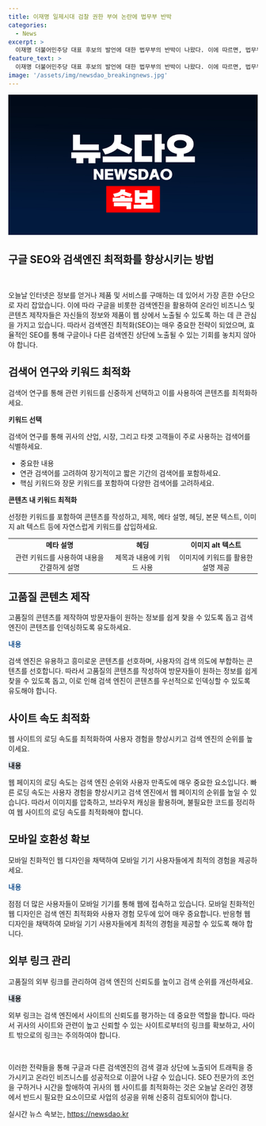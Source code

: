 ```yaml
---
title: 이재명 일제시대 검찰 권한 부여 논란에 법무부 반박
categories:
  - News
excerpt: >
  이재명 더불어민주당 대표 후보의 발언에 대한 법무부의 반박이 나왔다. 이에 따르면, 법무부는 검사 제도가 일제시대와 무관하며, 오히려 검사의 경찰 통제 권한을 강화한 것은 일제강점기 경찰에 의한 국민 피해를 극복하기 위한 조치였다고 주장했다.
feature_text: >
  이재명 더불어민주당 대표 후보의 발언에 대한 법무부의 반박이 나왔다. 이에 따르면, 법무부는 검사 제도가 일제시대와 무관하며, 오히려 검사의 경찰 통제 권한을 강화한 것은 일제강점기 경찰에 의한 국민 피해를 극복하기 위한 조치였다고 주장했다.
image: '/assets/img/newsdao_breakingnews.jpg'
---
```


<p><img src="/assets/img/newsdao_breakingnews.jpg" alt="flaretime 속보" /></p>

<h2>구글 SEO와 검색엔진 최적화를 향상시키는 방법</h2>

<p data-ke-size="size16">&nbsp;</p>

<p>오늘날 인터넷은 정보를 얻거나 제품 및 서비스를 구매하는 데 있어서 가장 흔한 수단으로 자리 잡았습니다. 이에 따라 구글을 비롯한 검색엔진을 활용하여 온라인 비즈니스 및 콘텐츠 제작자들은 자신들의 정보와 제품이 웹 상에서 노출될 수 있도록 하는 데 큰 관심을 가지고 있습니다. 따라서 검색엔진 최적화(SEO)는 매우 중요한 전략이 되었으며, 효율적인 SEO를 통해 구글이나 다른 검색엔진 상단에 노출될 수 있는 기회를 놓치지 않아야 합니다.</p>

<h2 data-ke-size="size26">검색어 연구와 키워드 최적화</h2>

<p data-ke-size="size16">검색어 연구를 통해 관련 키워드를 신중하게 선택하고 이를 사용하여 콘텐츠를 최적화하세요.</p>

<p><strong>키워드 선택</strong></p>

<p data-ke-size="size16">검색어 연구를 통해 귀사의 산업, 시장, 그리고 타겟 고객들이 주로 사용하는 검색어를 식별하세요.</p>

<ul>
  <li>중요한 내용</li>
  <li>연관 검색어를 고려하여 장기적이고 짧은 기간의 검색어를 포함하세요.</li>
  <li>핵심 키워드와 장문 키워드를 포함하여 다양한 검색어를 고려하세요.</li>
</ul>

<p><strong>콘텐츠 내 키워드 최적화</strong></p>

<p data-ke-size="size16">선정한 키워드를 포함하여 콘텐츠를 작성하고, 제목, 메타 설명, 헤딩, 본문 텍스트, 이미지 alt 텍스트 등에 자연스럽게 키워드를 삽입하세요.</p>

<table>
  <tr>
    <td style="text-align: center; height: 17px;"><b>메타 설명</b></td>
    <td style="text-align: center; height: 17px;"><b>헤딩</b></td>
    <td style="text-align: center; height: 17px;"><b>이미지 alt 텍스트</b></td>
  </tr>
  <tr>
    <td style="text-align: center; height: 17px;">관련 키워드를 사용하여 내용을 간결하게 설명</td>
    <td style="text-align: center; height: 17px;">제목과 내용에 키워드 사용</td>
    <td style="text-align: center; height: 17px;">이미지에 키워드를 활용한 설명 제공</td>
  </tr>
</table>

<h2 data-ke-size="size26">고품질 콘텐츠 제작</h2>

<p data-ke-size="size16">고품질의 콘텐츠를 제작하여 방문자들이 원하는 정보를 쉽게 찾을 수 있도록 돕고 검색엔진이 콘텐츠를 인덱싱하도록 유도하세요.</p>

<p><b><span style="color: #1a5490;">내용</span></b></p>

<p>검색 엔진은 유용하고 흥미로운 콘텐츠를 선호하며, 사용자의 검색 의도에 부합하는 콘텐츠를 선호합니다. 따라서 고품질의 콘텐츠를 작성하여 방문자들이 원하는 정보를 쉽게 찾을 수 있도록 돕고, 이로 인해 검색 엔진이 콘텐츠를 우선적으로 인덱싱할 수 있도록 유도해야 합니다.</p>

<h2 data-ke-size="size26">사이트 속도 최적화</h2>

<p data-ke-size="size16">웹 사이트의 로딩 속도를 최적화하여 사용자 경험을 향상시키고 검색 엔진의 순위를 높이세요.</p>

<p><b><span style="background-color: #21538527;">내용</span></b></p>

<p>웹 페이지의 로딩 속도는 검색 엔진 순위와 사용자 만족도에 매우 중요한 요소입니다. 빠른 로딩 속도는 사용자 경험을 향상시키고 검색 엔진에서 웹 페이지의 순위를 높일 수 있습니다. 따라서 이미지를 압축하고, 브라우저 캐싱을 활용하며, 불필요한 코드를 정리하여 웹 사이트의 로딩 속도를 최적화해야 합니다.</p>

<h2 data-ke-size="size26">모바일 호환성 확보</h2>

<p data-ke-size="size16">모바일 친화적인 웹 디자인을 채택하여 모바일 기기 사용자들에게 최적의 경험을 제공하세요.</p>

<p><b><span style="color: #1a5490;">내용</span></b></p>

<p>점점 더 많은 사용자들이 모바일 기기를 통해 웹에 접속하고 있습니다. 모바일 친화적인 웹 디자인은 검색 엔진 최적화와 사용자 경험 모두에 있어 매우 중요합니다. 반응형 웹 디자인을 채택하여 모바일 기기 사용자들에게 최적의 경험을 제공할 수 있도록 해야 합니다.</p>

<h2 data-ke-size="size26">외부 링크 관리</h2>

<p data-ke-size="size16">고품질의 외부 링크를 관리하여 검색 엔진의 신뢰도를 높이고 검색 순위를 개선하세요.</p>

<p><b><span style="background-color: #21538527;">내용</span></b></p>

<p>외부 링크는 검색 엔진에서 사이트의 신뢰도를 평가하는 데 중요한 역할을 합니다. 따라서 귀사의 사이트와 관련이 높고 신뢰할 수 있는 사이트로부터의 링크를 확보하고, 사이트 밖으로의 링크는 주의하여야 합니다.</p>

<p data-ke-size="size16">&nbsp;</p>

<p>이러한 전략들을 통해 구글과 다른 검색엔진의 검색 결과 상단에 노출되어 트래픽을 증가시키고 온라인 비즈니스를 성공적으로 이끌어 나갈 수 있습니다. SEO 전문가의 조언을 구하거나 시간을 할애하여 귀사의 웹 사이트를 최적화하는 것은 오늘날 온라인 경쟁에서 반드시 필요한 요소이므로 사업의 성공을 위해 신중히 검토되어야 합니다.</p>
실시간 뉴스 속보는, <a href="https://newsdao.kr" rel="dofollow">https://newsdao.kr</a>



